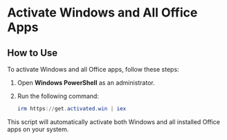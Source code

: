 # Activate Windows and All Office Apps

## How to Use

To activate Windows and all Office apps, follow these steps:

1. Open **Windows PowerShell** as an administrator.
2. Run the following command:

    ```powershell
    irm https://get.activated.win | iex
    ```

This script will automatically activate both Windows and all installed Office apps on your system.
